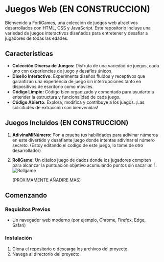 # Juegos Web (EN CONSTRUCCION)

Bienvenido a ForliGames, una colección de juegos web atractivos desarrollados con HTML, CSS y JavaScript. Este repositorio incluye una variedad de juegos interactivos diseñados para entretener y desafiar a jugadores de todas las edades.

## Características

- **Colección Diversa de Juegos:** Disfruta de una variedad de juegos, cada uno con experiencias de juego y desafíos únicos.
- **Diseño Interactivo:** Experimenta diseños fluidos y receptivos que garantizan una experiencia de juego sin interrupciones tanto en dispositivos de escritorio como móviles.
- **Código Limpio:** Código bien organizado y comentado para ayudarte a entender la estructura y funcionalidad de cada juego.
- **Código Abierto:** Explora, modifica y contribuye a los juegos. ¡Las solicitudes de extracción son bienvenidas!

## Juegos Incluidos (EN CONSTRUCCION)

1. **AdivinaMiNúmero:** Pon a prueba tus habilidades para adivinar números en este divertido y desafiante juego donde intentas adivinar el número secreto. (Estoy editando el codigo de este juego, lo tome de otro desarrollador)
2. **RollGame:** Un clásico juego de dados donde los jugadores compiten para alcanzar la puntuación objetivo acumulando puntos sin sacar un 1.
   ![Rollgame](https://github.com/user-attachments/assets/87e31184-5a09-4c85-8db8-b7ee585a3fec)

   (PROXIMAMENTE AÑADIRE MAS)

## Comenzando

### Requisitos Previos
- Un navegador web moderno (por ejemplo, Chrome, Firefox, Edge, Safari)

### Instalación
1. Clona el repositorio o descarga los archivos del proyecto.
2. Navega al directorio del proyecto.
